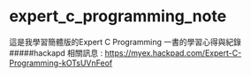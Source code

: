 # expert_c_programming_note

這是我學習簡體版的Expert C Programming 一書的學習心得與紀錄
#####hackapd 相關訊息 : https://myex.hackpad.com/Expert-C-Programming-kOTsUVnFeof
